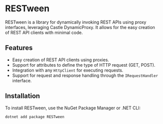 # RESTween

RESTween is a library for dynamically invoking REST APIs using proxy interfaces, leveraging Castle DynamicProxy. It allows for the easy creation of REST API clients with minimal code.

## Features

- Easy creation of REST API clients using proxies.
- Support for attributes to define the type of HTTP request (GET, POST).
- Integration with any `HttpClient` for executing requests.
- Support for request and response handling through the `IRequestHandler` interface.

## Installation

To install RESTween, use the NuGet Package Manager or .NET CLI:

```bash
dotnet add package RESTween
